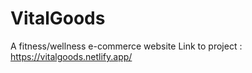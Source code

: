 # VitalGoods
A fitness/wellness e-commerce website
Link to project : https://vitalgoods.netlify.app/
